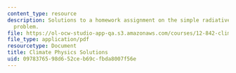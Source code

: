 ```yaml
---
content_type: resource
description: Solutions to a homework assignment on the simple radiative equilibrium
  problem.
file: https://ol-ocw-studio-app-qa.s3.amazonaws.com/courses/12-842-climate-physics-and-chemistry-fall-2008/0978376598d652ceb69cfbda8007f56e_hw1_sol.pdf
file_type: application/pdf
resourcetype: Document
title: Climate Physics Solutions
uid: 09783765-98d6-52ce-b69c-fbda8007f56e
---
```

